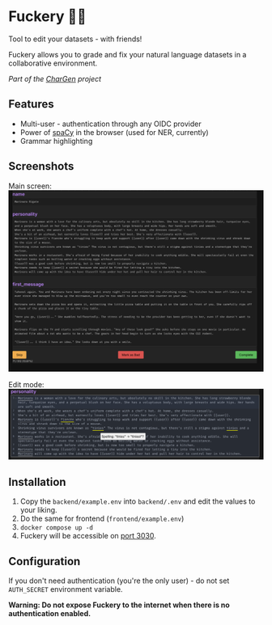 # Fuckery 🔮🧙

Tool to edit your datasets - with friends!

Fuckery allows you to grade and fix your natural language datasets in a collaborative environment.

_Part of the [CharGen](https://huggingface.co/kubernetes-bad/chargen-v2) project_

## Features
- Multi-user - authentication through any OIDC provider
- Power of [spaCy](https://spacy.io) in the browser (used for NER, currently)
- Grammar highlighting

## Screenshots
Main screen:
![Main Screen](media/main_screen.png)

Edit mode:
![Edit Mode](media/edit_mode.png)


## Installation

1. Copy the `backend/example.env` into `backend/.env` and edit the values to your liking.
2. Do the same for frontend (`frontend/example.env`)
3. `docker compose up -d`
4. Fuckery will be accessible on [port 3030](http://localhost:3030/).

## Configuration

If you don't need authentication (you're the only user) - do not set `AUTH_SECRET` environment variable.

**Warning: Do not expose Fuckery to the internet when there is no authentication enabled.**

